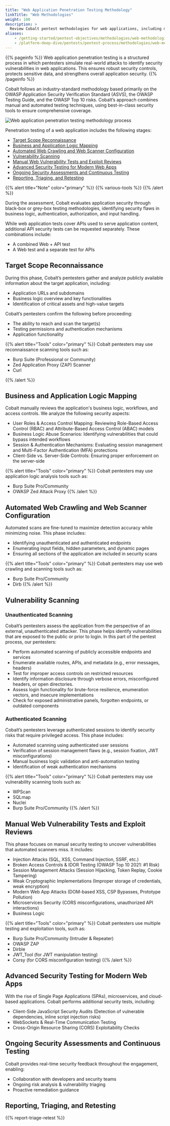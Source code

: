 ```yaml
---
title: "Web Application Penetration Testing Methodology"
linkTitle: "Web Methodologies"
weight: 100
description: >
  Review Cobalt pentest methodologies for web applications, including microservices.
aliases:
    - /getting-started/pentest-objectives/methodologies/web-methodologies/
    - /platform-deep-dive/pentests/pentest-process/methodologies/web-methodologies/
---
```


{{% pageinfo %}}
Web application penetration testing is a structured process in which pentesters simulate real-world attacks to identify security vulnerabilities in web applications. This ensures robust security controls, protects sensitive data, and strengthens overall application security.
{{% /pageinfo %}}

Cobalt follows an industry-standard methodology based primarily on the OWASP Application Security Verification Standard (ASVS), the OWASP Testing Guide, and the OWASP Top 10 risks. Cobalt’s approach combines manual and automated testing techniques, using best-in-class security tools to ensure comprehensive coverage.

![Web application penetration testing methodology process](/methodologies/web-app-pentest-methodology-process.png "Web application penetration testing methodology process")

Penetration testing of a web application includes the following stages:

- [Target Scope Reconnaissance](#target-scope-reconnaissance)
- [Business and Application Logic Mapping](#business-and-application-logic-mapping)
- [Automated Web Crawling and Web Scanner Configuration](#automated-web-crawling-and-web-scanner-configuration)
- [Vulnerability Scanning](#vulnerability-scanning)
- [Manual Web Vulnerability Tests and Exploit Reviews](#manual-web-vulnerability-tests-and-exploit-reviews)
- [Advanced Security Testing for Modern Web Apps](#advanced-security-testing-for-modern-web-apps)
- [Ongoing Security Assessments and Continuous Testing](#ongoing-security-assessments-and-continuous-testing)
- [Reporting, Triaging, and Retesting](#reporting-triaging-and-retesting)

{{% alert title="Note" color="primary" %}}
{{% various-tools %}}
{{% /alert %}}

During the assessment, Cobalt evaluates application security through black-box or grey-box testing methodologies, identifying security flaws in business logic, authentication, authorization, and input handling. 

While web application tests cover APIs used to serve application content, additional API security tests can be requested separately. These combinations include:
- A combined Web + API test
- A Web test and a separate test for APIs

## Target Scope Reconnaissance

During this phase, Cobalt’s pentesters gather and analyze publicly available information about the target application, including:

- Application URLs and subdomains
- Business logic overview and key functionalities
- Identification of critical assets and high-value targets

Cobalt’s pentesters confirm the following before proceeding:

- The ability to reach and scan the target(s)
- Testing permissions and authentication mechanisms
- Application functionality


{{% alert title="Tools" color="primary" %}}
Cobalt pentesters may use reconnaissance scanning tools such as:

- Burp Suite (Professional or Community)
- Zed Application Proxy (ZAP) Scanner
- Curl

{{% /alert %}}

## Business and Application Logic Mapping

Cobalt manually reviews the application's business logic, workflows, and access controls. We analyze the following security aspects:

- User Roles & Access Control Mapping: Reviewing Role-Based Access Control (RBAC) and Attribute-Based Access Control (ABAC) models
- Business Logic Abuse Scenarios: Identifying vulnerabilities that could bypass intended workflows
- Session & Authentication Mechanisms: Evaluating session management and Multi-Factor Authentication (MFA) protections
- Client-Side vs. Server-Side Controls: Ensuring proper enforcement on the server-side

{{% alert title="Tools" color="primary" %}}
Cobalt pentesters may use application logic analysis tools such as:

- Burp Suite Pro/Community
- OWASP Zed Attack Proxy
{{% /alert %}}

## Automated Web Crawling and Web Scanner Configuration

Automated scans are fine-tuned to maximize detection accuracy while minimizing noise. This phase includes:

- Identifying unauthenticated and authenticated endpoints
- Enumerating input fields, hidden parameters, and dynamic pages
- Ensuring all sections of the application are included in security scans

{{% alert title="Tools" color="primary" %}}
Cobalt pentesters may use web crawling and scanning tools such as:

- Burp Suite Pro/Community
- Dirb
{{% /alert %}}

## Vulnerability Scanning

### Unauthenticated Scanning

Cobalt’s pentesters assess the application from the perspective of an external, unauthenticated attacker. This phase helps identify vulnerabilities that are exposed to the public or prior to login. In this part of the pentest process, our pentesters:
- Perform automated scanning of publicly accessible endpoints and services
- Enumerate available routes, APIs, and metadata (e.g., error messages, headers)
- Test for improper access controls on restricted resources
- Identify information disclosure through verbose errors, misconfigured headers, or open directories.
- Assess login functionality for brute-force resilience, enumeration vectors, and insecure implementations
- Check for exposed administrative panels, forgotten endpoints, or outdated components

### Authenticated Scanning

Cobalt’s pentesters leverage authenticated sessions to identify security risks that require privileged access. This phase includes:
- Automated scanning using authenticated user sessions
- Verification of session management flaws (e.g., session fixation, JWT misconfigurations)
- Manual business logic validation and anti-automation testing
- Identification of weak authentication mechanisms


{{% alert title="Tools" color="primary" %}}
Cobalt pentesters may use vulnerability scanning tools such as:

- WPScan
- SQLmap
- Nuclei
- Burp Suite Pro/Community
{{% /alert %}}

## Manual Web Vulnerability Tests and Exploit Reviews

This phase focuses on manual security testing to uncover vulnerabilities that automated scanners miss. It includes:
- Injection Attacks (SQL, XSS, Command Injection, SSRF, etc.)
- Broken Access Controls & IDOR Testing (OWASP Top 10 2021: #1 Risk)
- Session Management Attacks (Session Hijacking, Token Replay, Cookie Tampering)
- Weak Cryptographic Implementations (Improper storage of credentials, weak encryption)
- Modern Web App Attacks (DOM-based XSS, CSP Bypasses, Prototype Pollution)
- Microservices Security (CORS misconfigurations, unauthorized API interactions)
- Business Logic


{{% alert title="Tools" color="primary" %}}
Cobalt pentesters use multiple testing and exploitation tools, such as:

- Burp Suite Pro/Community (Intruder & Repeater)
- OWASP ZAP
- Dirble
- JWT_Tool (for JWT manipulation testing)
- Corsy (for CORS misconfiguration testing)
{{% /alert %}}

## Advanced Security Testing for Modern Web Apps

With the rise of Single Page Applications (SPAs), microservices, and cloud-based applications. Cobalt performs additional security tests, including:
- Client-Side JavaScript Security Audits (Detection of vulnerable dependencies, inline script injection risks)
- WebSockets & Real-Time Communication Testing
- Cross-Origin Resource Sharing (CORS) Exploitability Checks

## Ongoing Security Assessments and Continuous Testing

Cobalt provides real-time security feedback throughout the engagement, enabling:
- Collaboration with developers and security teams
- Ongoing risk analysis & vulnerability triaging
- Proactive remediation guidance


## Reporting, Triaging, and Retesting

{{% report-triage-retest %}}
